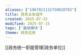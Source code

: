 ```yaml
---
aliases: ["1967021132750028702"]
title: 政务业务组件
created: 2025-07-15
modified: 2025-07-15
tags: ['基础模块']
theme: 政务应用
---
```


[[政务统一职能管理|政务单位]]